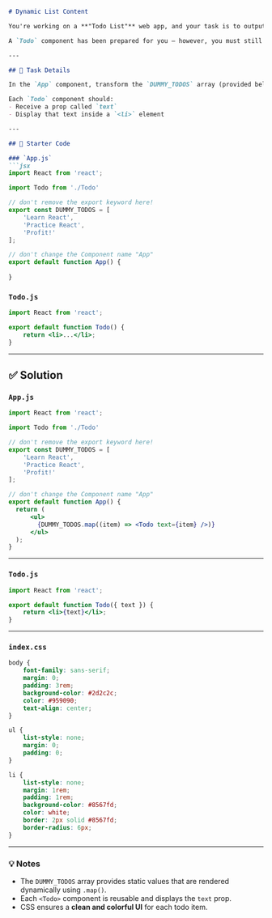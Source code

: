 ````markdown
# Dynamic List Content

You're working on a **"Todo List"** web app, and your task is to output a list of dummy todo items **dynamically**.  

A `Todo` component has been prepared for you — however, you must still add some code to it to **receive and output the todo text**.

---

## 🎯 Task Details

In the `App` component, transform the `DUMMY_TODOS` array (provided below — **do not modify it**) into a list of JSX elements (`<Todo>` components).

Each `Todo` component should:
- Receive a prop called `text`
- Display that text inside a `<li>` element

---

## 🧩 Starter Code

### `App.js`
```jsx
import React from 'react';

import Todo from './Todo'

// don't remove the export keyword here!
export const DUMMY_TODOS = [
    'Learn React',
    'Practice React',
    'Profit!'
];

// don't change the Component name "App"
export default function App() {
  
}
````

### `Todo.js`

```jsx
import React from 'react';

export default function Todo() {
    return <li>...</li>;
}
```

---

## ✅ Solution

### `App.js`

```jsx
import React from 'react';

import Todo from './Todo'

// don't remove the export keyword here!
export const DUMMY_TODOS = [
    'Learn React',
    'Practice React',
    'Profit!'
];

// don't change the Component name "App"
export default function App() {
  return (
      <ul>
        {DUMMY_TODOS.map((item) => <Todo text={item} />)}
      </ul>
  );
}
```

---

### `Todo.js`

```jsx
import React from 'react';

export default function Todo({ text }) {
    return <li>{text}</li>;
}
```

---

### `index.css`

```css
body {
    font-family: sans-serif;
    margin: 0;
    padding: 3rem;
    background-color: #2d2c2c;
    color: #959090;
    text-align: center;
}

ul {
    list-style: none;
    margin: 0;
    padding: 0;
}

li {
    list-style: none;
    margin: 1rem;
    padding: 1rem;
    background-color: #8567fd;
    color: white;
    border: 2px solid #8567fd;
    border-radius: 6px;
}
```

---

### 💡 Notes

* The `DUMMY_TODOS` array provides static values that are rendered dynamically using `.map()`.
* Each `<Todo>` component is reusable and displays the `text` prop.
* CSS ensures a **clean and colorful UI** for each todo item.

```